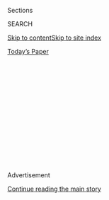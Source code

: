 <div id="app">

<div>

<div>

<div>

<div class="NYTAppHideMasthead css-1q2w90k e1suatyy0">

<div class="section css-ui9rw0 e1suatyy2">

<div class="css-eph4ug er09x8g0">

<div class="css-6n7j50">

</div>

<span class="css-1dv1kvn">Sections</span>

<div class="css-10488qs">

<span class="css-1dv1kvn">SEARCH</span>

</div>

[Skip to content](#site-content)[Skip to site
index](#site-index)

</div>

<div class="css-10698na e1huz5gh0">

</div>

</div>

<div id="masthead-bar-one" class="section hasLinks css-15hmgas e1csuq9d3">

<div class="css-uqyvli e1csuq9d0">

</div>

<div class="css-1uqjmks e1csuq9d1">

</div>

<div class="css-9e9ivx">

[](https://myaccount.nytimes.com/auth/login?response_type=cookie&client_id=vi)

</div>

<div class="css-1bvtpon e1csuq9d2">

[Today’s
Paper](https://www.nytimes.com/section/todayspaper)

</div>

</div>

</div>

</div>

<div data-aria-hidden="false">

<div id="site-content" data-role="main">

<div>

<div class="css-1aor85t" style="opacity:0.000000001;z-index:-1;visibility:hidden">

<div class="css-1hqnpie">

<div class="css-epjblv">

<span class="css-17xtcya">[The
Upshot](/section/upshot)</span><span class="css-x15j1o">|</span><span class="css-fwqvlz">How
Redlining’s Racist Effects Lasted for
Decades</span>

</div>

<div class="css-k008qs">

<div class="css-1iwv8en">

<span class="css-18z7m18"></span>

<div>

</div>

</div>

<span class="css-1n6z4y">https://nyti.ms/2vrx87D</span>

<div class="css-1705lsu">

<div class="css-4xjgmj">

<div class="css-4skfbu" data-role="toolbar" data-aria-label="Social Media Share buttons, Save button, and Comments Panel with current comment count" data-testid="share-tools">

  - 
  - 
  - 
  - 
    
    <div class="css-6n7j50">
    
    </div>

  - 
  - 

</div>

</div>

</div>

</div>

</div>

</div>

<div id="NYT_TOP_BANNER_REGION" class="css-13pd83m">

</div>

<div id="top-wrapper" class="css-1sy8kpn">

<div id="top-slug" class="css-l9onyx">

Advertisement

</div>

[Continue reading the main
story](#after-top)

<div class="ad top-wrapper" style="text-align:center;height:100%;display:block;min-height:250px">

<div id="top" class="place-ad" data-position="top" data-size-key="top">

</div>

</div>

<div id="after-top">

</div>

</div>

<div id="sponsor-wrapper" class="css-1hyfx7x">

<div id="sponsor-slug" class="css-19vbshk">

Supported by

</div>

[Continue reading the main
story](#after-sponsor)

<div id="sponsor" class="ad sponsor-wrapper" style="text-align:center;height:100%;display:block">

</div>

<div id="after-sponsor">

</div>

</div>

<div class="css-v5btjw etb61u70">

<div class="css-h03alg etb61u71">

Upshot

</div>

</div>

Self-Fulfilling Prophecies

<div class="css-1vkm6nb ehdk2mb0">

# How Redlining’s Racist Effects Lasted for Decades

</div>

<div class="css-79elbk" data-testid="photoviewer-wrapper">

<div class="css-z3e15g" data-testid="photoviewer-wrapper-hidden">

</div>

<div class="css-1a48zt4 ehw59r15" data-testid="photoviewer-children">

![<span class="css-16f3y1r e13ogyst0" data-aria-hidden="true">The 1938
Home Owners’ Loan Corporation map of
Brooklyn.</span><span class="css-cnj6d5 e1z0qqy90" itemprop="copyrightHolder"><span class="css-1ly73wi e1tej78p0">Credit...</span><span><span>National
Archives and Records Administration, Mapping
Inequality</span></span></span>](https://static01.nyt.com/images/2017/08/25/upshot/25up-redliningbk/25up-redliningbk-articleLarge.jpg?quality=75&auto=webp&disable=upscale)

</div>

</div>

<div class="css-xt80pu e12qa4dv0">

<div class="css-18e8msd">

<div class="css-vp77d3 epjyd6m0">

<div class="css-1baulvz">

By [<span class="css-1baulvz last-byline" itemprop="name">Emily
Badger</span>](https://www.nytimes.com/by/emily-badger)

</div>

</div>

  - Aug. 24,
    2017

  - 
    
    <div class="css-4xjgmj">
    
    <div class="css-d8bdto" data-role="toolbar" data-aria-label="Social Media Share buttons, Save button, and Comments Panel with current comment count" data-testid="share-tools">
    
      - 
      - 
      - 
      - 
        
        <div class="css-6n7j50">
        
        </div>
    
      - 
      - 
    
    </div>
    
    </div>

</div>

</div>

<div class="section meteredContent css-1r7ky0e" name="articleBody" itemprop="articleBody">

<div class="css-1fanzo5 StoryBodyCompanionColumn">

<div class="css-53u6y8">

The appraiser who went to Brooklyn in the 1930s to assess
Bedford-Stuyvesant for the government summarized the neighborhood’s
prospects on a single page. Many brownstones in “obsolescence and poor
upkeep.” Clerks, laborers and merchants lived there, about 30 percent of
them foreign-born, Jews and Irish mostly.

Also, this: “Colored infiltration a definitely adverse influence on
neighborhood desirability.”

The government-sponsored Home Owners’ Loan Corporation drew a line
around Bedford-Stuyvesant on a map, colored the area red and gave it a
“D,” the worst grade possible, denoting a hazardous place to
underwrite mortgages.

Lines like these, drawn in cities across the country to separate
“hazardous” and “declining” from “desirable” and “best,” codified
patterns of racial segregation and disparities in access to credit. Now
economists at the Federal Reserve Bank of Chicago, [analyzing
data](https://www.chicagofed.org/publications/working-papers/2017/wp2017-12)
from [recently digitized
copies](https://dsl.richmond.edu/panorama/redlining/) of those maps,
show that the consequences lasted for decades.

As recently as 2010, they find, differences in the level of racial
segregation, homeownership rates, home values and credit scores were
still apparent where these boundaries were drawn.

</div>

</div>

<div class="css-1fanzo5 StoryBodyCompanionColumn">

<div class="css-53u6y8">

“Did the creation of these maps actually influence the development of
urban neighborhoods over the course of the 20th century to now?” said
Bhash Mazumder, one of the Fed researchers, along with Daniel Aaronson
and Daniel Hartley. “That was our primary question.”

The economists now believe that appraisers like the one in
Bedford-Stuyvesant weren’t merely identifying disparities that already
existed in the 1930s, and that were likely to worsen anyway. The lines
they helped draw, based in large part on the belief that the presence of
blacks and other minorities would undermine property values, altered
what would happen in these communities for years to come. Maps alone
didn’t create segregated and unequal cities today. But the role they
played was pivotal.

</div>

</div>

<div class="css-79elbk" data-testid="photoviewer-wrapper">

<div class="css-z3e15g" data-testid="photoviewer-wrapper-hidden">

</div>

<div class="css-1a48zt4 ehw59r15" data-testid="photoviewer-children">

![<span class="css-16f3y1r e13ogyst0" data-aria-hidden="true">The 1938
Home Owners’ Loan Corporation map of
Atlanta.</span><span class="css-cnj6d5 e1z0qqy90" itemprop="copyrightHolder"><span class="css-1ly73wi e1tej78p0">Credit...</span><span>National
Archives and Records Administration, Mapping
Inequality</span></span>](https://static01.nyt.com/images/2017/08/25/upshot/25up-redliningatl/25up-redliningatl-articleLarge.jpg?quality=75&auto=webp&disable=upscale)

</div>

</div>

<div class="css-1fanzo5 StoryBodyCompanionColumn">

<div class="css-53u6y8">

The maps became self-fulfilling prophesies, as “hazardous” neighborhoods
— “redlined” ones — were starved of investment and deteriorated further
in ways that most likely also fed white flight and rising racial
segregation. These neighborhood classifications were later used by the
Veterans Administration and the Federal Housing Administration to decide
who was worthy of home loans at a time when homeownership was rapidly
expanding in postwar America.

“Housing policy can have a really long-lasting impact, since structures
last a long time,” Mr. Hartley said.

</div>

</div>

<div class="css-1fanzo5 StoryBodyCompanionColumn">

<div class="css-53u6y8">

The new research reaffirms the role of government policy in shaping
racial disparities in America in access to housing, credit and wealth
accumulation. And as the country grapples with the blurred lines between
past racism and present-day outcomes, this new data illustrates how such
history lives on.

“We now have evidence that is very systematic and nationwide that has
detailed that these borders did matter,” said Leah Boustan, an economic
historian at Princeton familiar with the research, which she called
“pathbreaking.”

Historians have long pointed to the significance of the Home Owners’
Loan Corporation maps. But a large collection of the 239 cities that
were originally appraised was only recently digitized by a collaboration
of schools and housed at [the University of
Richmond](https://dsl.richmond.edu/panorama/redlining/#loc=5/39.105/-94.583&opacity=0.8),
making the underlying geographic data widely available.

The Chicago Fed economists used that data to identify boundaries between
neighborhoods with different ratings. As of 1930, there were already
clear differences along some of the borders in racial demographics and
homeownership rates. Blacks were already more likely to be living in “D”
neighborhoods than “C” neighborhoods, for example. But differences in
the black share of the population and homeownership rates widened after
the 1930s, reaching a peak in the 1970s, when federal laws requiring
equal access to housing and credit took
effect.

</div>

</div>

<div style="max-width:100%;margin:0 auto">

<div class="css-17dprlf" data-id="100000005389184" data-slug="up-redline" style="max-width:600px">

</div>

</div>

<div class="css-1fanzo5 StoryBodyCompanionColumn">

<div class="css-53u6y8">

Those patterns alone don’t prove that the maps *caused* widening gaps in
segregation or homeownership. To do that, the researchers drew their own
hypothetical boundaries to compare what might have happened had the Home
Owners’ Loan Corporation placed the lines in other locations where
similar differences existed at the time. The disparities along those
simulated borders didn’t widen; they disappeared.

The differences the researchers detected from the maps kept reappearing
whether they looked across whole neighborhoods or just at blocks
adjacent to these borders. They reappeared even when the researchers
looked at a subset of boundaries where the nearby demographics were
barely changing before the 1930s. By analyzing the differences in
several ways, the researchers say they feel confident they have picked
up on effects that were actually caused by the maps.

</div>

</div>

<div class="css-1fanzo5 StoryBodyCompanionColumn">

<div class="css-53u6y8">

They estimate that the maps account for 15 to 30 percent of the overall
gaps in segregation and homeownership that they find between “D” and “C”
neighborhoods from 1950 to 2010 (the gaps between “D” and “A”
neighborhoods are clearly even wider).

People living in poorly rated neighborhoods would have had trouble
obtaining mortgages for homes there, regardless of their individual
creditworthiness. Other consequences most likely piled up from there.

“The availability of credit has really significant impacts on every
dimension of neighborhood life, in terms of the quality of real estate,
the willingness of investors to come in, the prices of property, the
emergence of predatory practices,” said Thomas Sugrue, a historian at
New York University. “These are all direct consequences of the lack of
affordable loans and affordable mortgages.”

Blacks who did not have access to conventional home loans had to turn to
[schemes like contract
sales](https://www.theatlantic.com/magazine/archive/2014/06/the-case-for-reparations/361631/)
that entailed steep interest rates (the practice[is returning
today](https://www.nytimes.com/series/the-housing-trap?action=click&contentCollection=DealBook&module=Collection&region=Marginalia&src=me&version=series&pgtype=article)
in many of these same communities). Because those homes could be
frequently repossessed by predatory lenders, these neighborhoods would
experience more population instability.

Slumlords, too, would move in, squeezing value from subdivided rental
homes that otherwise might have been owned by families. Commercial
investors, meanwhile, would have stayed away. Blacks discriminated
against in the housing market elsewhere would have had limited options
to move away. And any existing homeowners would have struggled to obtain
credit for maintenance and repairs, leading to the further deterioration
of properties.

This process can be invisible to people who might look at these
communities, Mr. Sugrue said, and place blame for their disrepair on
residents who don’t value their
homes.

</div>

</div>

<div class="css-79elbk" data-testid="photoviewer-wrapper">

<div class="css-z3e15g" data-testid="photoviewer-wrapper-hidden">

</div>

<div class="css-1a48zt4 ehw59r15" data-testid="photoviewer-children">

<div class="css-1xdhyk6 erfvjey0">

<span class="css-1ly73wi e1tej78p0">Image</span>

<div class="css-zjzyr8">

<div data-testid="lazyimage-container" style="height:274.7368421052632px">

</div>

</div>

</div>

<span class="css-16f3y1r e13ogyst0" data-aria-hidden="true">The 1937
Home Owners’ Loan Corporation map of Oakland,
Calif.</span><span class="css-cnj6d5 e1z0qqy90" itemprop="copyrightHolder"><span class="css-1ly73wi e1tej78p0">Credit...</span><span>National
Archives and Records Administration, Mapping Inequality</span></span>

</div>

</div>

<div class="css-1fanzo5 StoryBodyCompanionColumn">

<div class="css-53u6y8">

There would be long-term and invisible effects, too, on family wealth,
as people who weren’t able to buy a home never developed the equity that
would allow their children (and grandchildren) to buy homes.

</div>

</div>

<div class="css-1fanzo5 StoryBodyCompanionColumn">

<div class="css-53u6y8">

The black-white gap in homeownership in America has in fact changed
little over the last century, [according to research by Robert Margo and
William
Collins](https://www.bu.edu/econ/files/2013/03/101122_sem777_Robert-Margo-Paper-1.pdf).
That pattern helps explain why, as the income gap between the two groups
has persisted, the *wealth* gap has widened by much more.

That these maps made a difference that’s still visible today is
striking.

“It doesn’t surprise me at all,” said Richard Rothstein, a researcher
with the Economic Policy Institute who has written a new book, “[The
Color of
Law](http://www.epi.org/publication/the-color-of-law-a-forgotten-history-of-how-our-government-segregated-america/),”
on how official policies like redlining fostered segregation. These maps
— and their lingering effects — derive from a time when the American
government, he writes, believed that “inharmonious racial groups” should
be separated.

</div>

</div>

</div>

<div>

</div>

<div>

</div>

<div>

</div>

<div>

<div id="bottom-wrapper" class="css-1ede5it">

<div id="bottom-slug" class="css-l9onyx">

Advertisement

</div>

[Continue reading the main
story](#after-bottom)

<div id="bottom" class="ad bottom-wrapper" style="text-align:center;height:100%;display:block;min-height:90px">

</div>

<div id="after-bottom">

</div>

</div>

</div>

</div>

</div>

## Site Index

<div>

</div>

## Site Information Navigation

  - [© <span>2020</span> <span>The New York Times
    Company</span>](https://help.nytimes.com/hc/en-us/articles/115014792127-Copyright-notice)

<!-- end list -->

  - [NYTCo](https://www.nytco.com/)
  - [Contact
    Us](https://help.nytimes.com/hc/en-us/articles/115015385887-Contact-Us)
  - [Work with us](https://www.nytco.com/careers/)
  - [Advertise](https://nytmediakit.com/)
  - [T Brand Studio](http://www.tbrandstudio.com/)
  - [Your Ad
    Choices](https://www.nytimes.com/privacy/cookie-policy#how-do-i-manage-trackers)
  - [Privacy](https://www.nytimes.com/privacy)
  - [Terms of
    Service](https://help.nytimes.com/hc/en-us/articles/115014893428-Terms-of-service)
  - [Terms of
    Sale](https://help.nytimes.com/hc/en-us/articles/115014893968-Terms-of-sale)
  - [Site
    Map](https://spiderbites.nytimes.com)
  - [Help](https://help.nytimes.com/hc/en-us)
  - [Subscriptions](https://www.nytimes.com/subscription?campaignId=37WXW)

</div>

</div>

</div>

</div>
